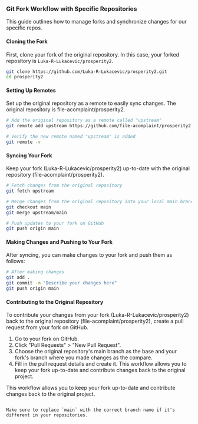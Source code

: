 ### Git Fork Workflow with Specific Repositories

This guide outlines how to manage forks and synchronize changes for our specific repos.

#### Cloning the Fork

First, clone your fork of the original repository. In this case, your forked repository is `Luka-R-Lukacevic/prosperity2`.

```bash
git clone https://github.com/Luka-R-Lukacevic/prosperity2.git
cd prosperity2
```

#### Setting Up Remotes
Set up the original repository as a remote to easily sync changes. The original repository is file-acomplaint/prosperity2.

```bash
# Add the original repository as a remote called "upstream"
git remote add upstream https://github.com/file-acomplaint/prosperity2.git

# Verify the new remote named "upstream" is added
git remote -v
```

#### Syncing Your Fork
Keep your fork (Luka-R-Lukacevic/prosperity2) up-to-date with the original repository (file-acomplaint/prosperity2).

```bash
# Fetch changes from the original repository
git fetch upstream

# Merge changes from the original repository into your local main branch
git checkout main
git merge upstream/main

# Push updates to your fork on GitHub
git push origin main
```

#### Making Changes and Pushing to Your Fork
After syncing, you can make changes to your fork and push them as follows:

```bash
# After making changes
git add .
git commit -m "Describe your changes here"
git push origin main
```
#### Contributing to the Original Repository
To contribute your changes from your fork (Luka-R-Lukacevic/prosperity2) back to the original repository (file-acomplaint/prosperity2), create a pull request from your fork on GitHub.

1. Go to your fork on GitHub.
2. Click "Pull Requests" > "New Pull Request".
3. Choose the original repository's main branch as the base and your fork's branch where you made changes as the compare.
4. Fill in the pull request details and create it.
This workflow allows you to keep your fork up-to-date and contribute changes back to the original project.

This workflow allows you to keep your fork up-to-date and contribute changes back to the original project.

```vbnet

Make sure to replace `main` with the correct branch name if it's different in your repositories.
```

